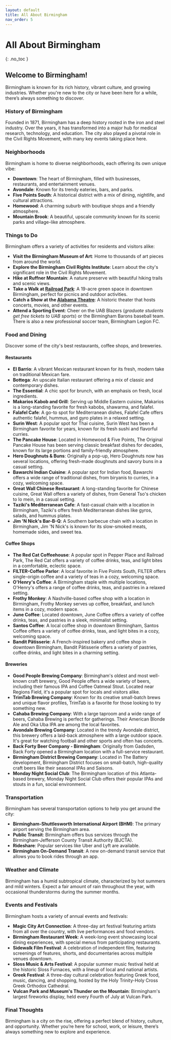 ```yaml
---
layout: default
title: All About Birmingham
nav_order: 5
---
```


# All About Birmingham

{: .no_toc }

## Welcome to Birmingham!

Birmingham is known for its rich history, vibrant culture, and growing industries. Whether you're new to the city or have been here for a while, there’s always something to discover.

### History of Birmingham

Founded in 1871, Birmingham has a deep history rooted in the iron and steel industry. Over the years, it has transformed into a major hub for medical research, technology, and education. The city also played a pivotal role in the Civil Rights Movement, with many key events taking place here.

### Neighborhoods

Birmingham is home to diverse neighborhoods, each offering its own unique vibe:
- **Downtown**: The heart of Birmingham, filled with businesses, restaurants, and entertainment venues.
- **Avondale**: Known for its trendy eateries, bars, and parks.
- **Five Points South**: A historical district with a mix of dining, nightlife, and cultural attractions.
- **Homewood**: A charming suburb with boutique shops and a friendly atmosphere.
- **Mountain Brook**: A beautiful, upscale community known for its scenic parks and village-like atmosphere.

### Things to Do

Birmingham offers a variety of activities for residents and visitors alike:
- **Visit the Birmingham Museum of Art**: Home to thousands of art pieces from around the world.
- **Explore the Birmingham Civil Rights Institute**: Learn about the city's significant role in the Civil Rights Movement.
- **Hike at Ruffner Mountain**: A nature preserve with beautiful hiking trails and scenic views.
- **Take a Walk at [Railroad Park](https://www.railroadpark.org/)**: A 19-acre green space in downtown Birmingham, perfect for picnics and outdoor activities.
- **Catch a Show at the [Alabama Theatre](https://alabamatheatre.com/)**: A historic theater that hosts concerts, movies, and other events.
- **Attend a Sporting Event**: Cheer on the UAB Blazers (*graduate students get free tickets to UAB sports*) or the Birmingham Barons baseball team. There is also a new professional soccer team, Birmingham Legion FC.

### Food and Dining

Discover some of the city's best restaurants, coffee shops, and breweries.

#### Restaurants

- **El Barrio**: A vibrant Mexican restaurant known for its fresh, modern take on traditional Mexican fare.
- **Bottega**: An upscale Italian restaurant offering a mix of classic and contemporary dishes.
- **The Essential**: A chic spot for brunch, with an emphasis on fresh, local ingredients.
- **Makarios Kabob and Grill**: Serving up Middle Eastern cuisine, Makarios is a long-standing favorite for fresh kabobs, shawarma, and falafel.
- **Falafel Cafe**: A go-to spot for Mediterranean dishes, Falafel Cafe offers authentic falafel, hummus, and gyro plates in a relaxed setting.
- **Surin West**: A popular spot for Thai cuisine, Surin West has been a Birmingham favorite for years, known for its fresh sushi and flavorful curries.
- **The Pancake House**: Located in Homewood & Five Points, The Original Pancake House has been serving classic breakfast dishes for decades, known for its large portions and family-friendly atmosphere.
- **Hero Doughnuts & Buns**: Originally a pop-up, Hero Doughnuts now has several locations, offering fresh-made doughnuts and savory buns in a casual setting.
- **Bawarchi Indian Cuisine**: A popular spot for Indian food, Bawarchi offers a wide range of traditional dishes, from biryanis to curries, in a cozy, welcoming space.
- **Great Wall Chinese Restaurant**: A long-standing favorite for Chinese cuisine, Great Wall offers a variety of dishes, from General Tso's chicken to lo mein, in a casual setting.
- **Taziki's Mediterranean Cafe**: A fast-casual chain with a location in Birmingham, Taziki's offers fresh Mediterranean dishes like gyros, salads, and hummus plates.
- **Jim 'N Nick's Bar-B-Q**: A Southern barbecue chain with a location in Birmingham, Jim 'N Nick's is known for its slow-smoked meats, homemade sides, and sweet tea.


#### Coffee Shops

- **The Red Cat Coffeehouse**: A popular spot in Pepper Place and Railroad Park, The Red Cat offers a variety of coffee drinks, teas, and light bites in a comfortable, eclectic space.
- **FILTER-Coffee Parlor**: A local favorite in Five Points South, FILTER offers single-origin coffee and a variety of teas in a cozy, welcoming space.
- **O'Henry's Coffee**: A Birmingham staple with multiple locations, O'Henry's offers a range of coffee drinks, teas, and pastries in a relaxed setting.
- **Frothy Monkey**: A Nashville-based coffee shop with a location in Birmingham, Frothy Monkey serves up coffee, breakfast, and lunch items in a cozy, modern space.
- **June Coffee**: Located downtown, June Coffee offers a variety of coffee drinks, teas, and pastries in a sleek, minimalist setting.
- **Santos Coffee**: A local coffee shop in downtown Birmingham, Santos Coffee offers a variety of coffee drinks, teas, and light bites in a cozy, welcoming space.
- **Bandit Pâtisserie**: A French-inspired bakery and coffee shop in downtown Birmingham, Bandit Pâtisserie offers a variety of pastries, coffee drinks, and light bites in a charming setting.

#### Breweries

- **Good People Brewing Company**: Birmingham's oldest and most well-known craft brewery, Good People offers a wide variety of beers, including their famous IPA and Coffee Oatmeal Stout. Located near Regions Field, it's a popular spot for locals and visitors alike.
- **TrimTab Brewing Company**: Known for its creative small-batch brews and unique flavor profiles, TrimTab is a favorite for those looking to try something new.
- **Cahaba Brewing Company**: With a large taproom and a wide range of beers, Cahaba Brewing is perfect for gatherings. Their American Blonde Ale and Oka Uba IPA are among the local favorites.
- **Avondale Brewing Company**: Located in the trendy Avondale district, this brewery offers a laid-back atmosphere with a large outdoor space. It's great for watching football and other sports and often has concerts.
- **Back Forty Beer Company - Birmingham**: Originally from Gadsden, Back Forty opened a Birmingham location with a full-service restaurant.
- **Birmingham District Brewing Company**: Located in The Battery development, Birmingham District focuses on small-batch, high-quality craft beers like their seasonal IPAs and Saisons.
- **Monday Night Social Club**: The Birmingham location of this Atlanta-based brewery, Monday Night Social Club offers their popular IPAs and stouts in a fun, social environment.

### Transportation

Birmingham has several transportation options to help you get around the city:
- **Birmingham-Shuttlesworth International Airport (BHM)**: The primary airport serving the Birmingham area.
- **Public Transit**: Birmingham offers bus services through the Birmingham-Jefferson County Transit Authority (BJCTA).
- **Rideshare**: Popular services like Uber and Lyft are available.
- **Birmingham On-Demand Transit**: A new on-demand transit service that allows you to book rides through an app.

### Weather and Climate

Birmingham has a humid subtropical climate, characterized by hot summers and mild winters. Expect a fair amount of rain throughout the year, with occasional thunderstorms during the summer months.

### Events and Festivals

Birmingham hosts a variety of annual events and festivals:
- **Magic City Art Connection**: A three-day art festival featuring artists from all over the country, with live performances and food vendors.
- **Birmingham Restaurant Week**: A week-long event showcasing local dining experiences, with special menus from participating restaurants.
- **Sidewalk Film Festival**: A celebration of independent film, featuring screenings of features, shorts, and documentaries across multiple venues downtown.
- **Sloss Music & Arts Festival**: A popular summer music festival held at the historic Sloss Furnaces, with a lineup of local and national artists.
- **Greek Festival**: A three-day cultural celebration featuring Greek food, music, dancing, and shopping, hosted by the Holy Trinity-Holy Cross Greek Orthodox Cathedral.
- **Vulcan Park and Museum's Thunder on the Mountain**: Birmingham's largest fireworks display, held every Fourth of July at Vulcan Park.


### Final Thoughts

Birmingham is a city on the rise, offering a perfect blend of history, culture, and opportunity. Whether you’re here for school, work, or leisure, there’s always something new to explore and experience.